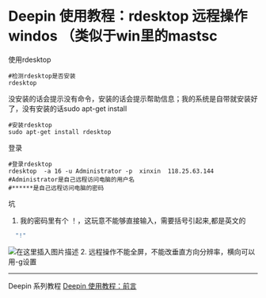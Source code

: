 # Deepin 使用教程：rdesktop 远程操作windos （类似于win里的mastsc

使用rdesktop
```shell
#检测rdesktop是否安装
rdesktop
```
没安装的话会提示没有命令，安装的话会提示帮助信息；我的系统是自带就安装好了，没有安装的话sudo apt-get install 
```shell
#安装rdesktop
sudo apt-get install rdesktop
```
登录
```shell
#登录rdesktop
rdesktop  -a 16 -u Administrator -p  xinxin  118.25.63.144 
#Administrator是自己远程访问电脑的用户名
#******是自己远程访问电脑的密码
```
坑

 1. 我的密码里有个 ！，这玩意不能够直接输入，需要括号引起来,都是英文的

```bash
  "!"  
```
![在这里插入图片描述](https://img-blog.csdnimg.cn/2019112401231552.png?x-oss-process=image/watermark,type_ZmFuZ3poZW5naGVpdGk,shadow_10,text_aHR0cHM6Ly9ibG9nLmNzZG4ubmV0L2ExNTAwNTc4NDMyMA==,size_16,color_FFFFFF,t_70)
 2. 远程操作不能全屏，不能改垂直方向分辨率，横向可以用-g设置

---
Deepin  系列教程
[Deepin 使用教程：前言](https://blog.csdn.net/a15005784320/article/details/103083242)



